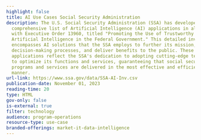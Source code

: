 ```yaml
---
highlight: false
title: AI Use Cases Social Security Administration
description: The U.S. Social Security Administration (SSA) has developed a
  comprehensive list of Artificial Intelligence (AI) applications in alignment
  with Executive Order 13960, titled "Promoting the Use of Trustworthy
  Artificial Intelligence in the Federal Government." This detailed inventory
  encompasses AI solutions that the SSA employs to further its mission, improve
  decision-making processes, and deliver benefits to the public. These AI
  applications reflect the SSA's dedication to adopting cutting-edge technology
  to optimize its functions and services, guaranteeing that social security
  programs and services are delivered in the most effective and efficient
  manner.
url-link: https://www.ssa.gov/data/SSA-AI-Inv.csv
publication-date: November 01, 2023
reading-time: 20
type: HTML
gov-only: false
is-external: true
filter: technology
audience: program-operations
resource-type: use-case
branded-offerings: market-it-data-intelligence
---
```

